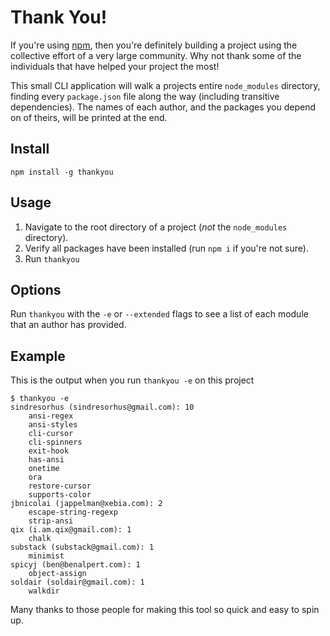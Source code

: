 # Thank You!

If you're using [npm](https://www.npmjs.com/), then you're definitely building a project using the collective effort of a very large community. Why not thank some of the individuals that have helped your project the most!

This small CLI application will walk a projects entire `node_modules` directory, finding every `package.json` file along the way (including transitive dependencies). The names of each author, and the packages you depend on of theirs, will be printed at the end.

## Install

```shell
npm install -g thankyou
```

## Usage

1. Navigate to the root directory of a project (_not_ the `node_modules` directory).
2. Verify all packages have been installed (run `npm i` if you're not sure).
3. Run `thankyou`

## Options

Run `thankyou` with the `-e` or `--extended` flags to see a list of each module that an author has provided.

## Example

This is the output when you run `thankyou -e` on this project

```
$ thankyou -e
sindresorhus (sindresorhus@gmail.com): 10
    ansi-regex
    ansi-styles
    cli-cursor
    cli-spinners
    exit-hook
    has-ansi
    onetime
    ora
    restore-cursor
    supports-color
jbnicolai (jappelman@xebia.com): 2
    escape-string-regexp
    strip-ansi
qix (i.am.qix@gmail.com): 1
    chalk
substack (substack@gmail.com): 1
    minimist
spicyj (ben@benalpert.com): 1
    object-assign
soldair (soldair@gmail.com): 1
    walkdir
```

Many thanks to those people for making this tool so quick and easy to spin up.
